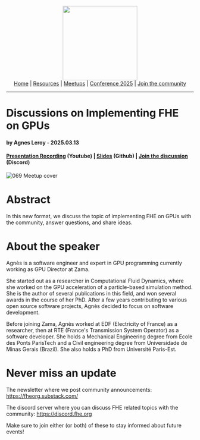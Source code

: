 <!-- Main header navigation -->
<p align="center">
  <img width="200" src="https://user-images.githubusercontent.com/5758427/180978488-db825482-5a58-4c7c-9589-c494a6f0be04.png"><br/>
  <a href="https://fhe-org.github.io">Home</a> | <a href="https://fhe-org.github.io/resources">Resources</a> | <a href="https://fhe-org.github.io/meetups/">Meetups</a> | <a href="https://fhe-org.github.io/conferences/conference-2025/">Conference 2025</a> | <a href="https://fhe-org.github.io/community">Join the community</a>
</p>
<hr/>
<!-- /Main header navigation -->

# Discussions on Implementing FHE on GPUs
#### by Agnes Leroy - 2025.03.13
#### <a href="https://www.youtube.com/watch?v=PGEWGCsRI1o">Presentation Recording</a> (Youtube) | <a href="https://github.com/user-attachments/files/19233920/FHE.org.GPU.discussion.pdf">Slides</a> (Github) | <a href="https://discord.fhe.org">Join the discussion</a> (Discord)

![069 Meetup cover](https://github.com/user-attachments/assets/3bb29de9-2c3f-4265-bba3-45de5a1dd424)

# Abstract

In this new format, we discuss the topic of implementing FHE on GPUs with the community, answer questions, and share ideas.

# About the speaker

Agnès is a software engineer and expert in GPU programming currently working as GPU Director at Zama.

She started out as a researcher in Computational Fluid Dynamics, where she worked on the GPU acceleration of a particle-based simulation method. She is the author of several publications in this field, and won several awards in the course of her PhD. After a few years contributing to various open source software projects, Agnès decided to focus on software development.

Before joining Zama, Agnès worked at EDF (Electricity of France) as a researcher, then at RTE (France's Transmission System Operator) as a software developer. She holds a Mechanical Engineering degree from Ecole des Ponts ParisTech and a Civil engineering degree from Universidade de Minas Gerais (Brazil). She also holds a PhD from Université Paris-Est.

# Never miss an update

The newsletter where we post community announcements: https://fheorg.substack.com/

The discord server where you can discuss FHE related topics with the community: https://discord.fhe.org

Make sure to join either (or both) of these to stay informed about future events!
